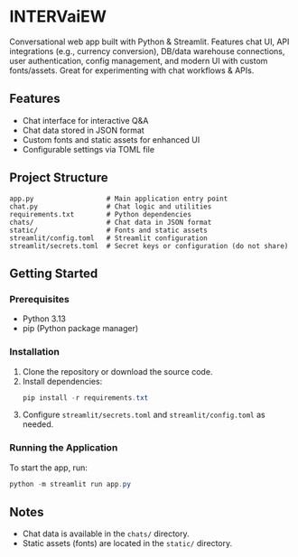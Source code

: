 # INTERVaiEW

Conversational web app built with Python & Streamlit. Features chat UI, API integrations (e.g., currency conversion), DB/data warehouse connections, user authentication, config management, and modern UI with custom fonts/assets. Great for experimenting with chat workflows & APIs.

## Features
- Chat interface for interactive Q&A
- Chat data stored in JSON format
- Custom fonts and static assets for enhanced UI
- Configurable settings via TOML file

## Project Structure
```
app.py                  # Main application entry point
chat.py                 # Chat logic and utilities
requirements.txt        # Python dependencies
chats/                  # Chat data in JSON format
static/                 # Fonts and static assets
streamlit/config.toml   # Streamlit configuration
streamlit/secrets.toml  # Secret keys or configuration (do not share)
```

## Getting Started

### Prerequisites
- Python 3.13
- pip (Python package manager)

### Installation
1. Clone the repository or download the source code.
2. Install dependencies:
   ```powershell
   pip install -r requirements.txt
   ```
3. Configure `streamlit/secrets.toml` and `streamlit/config.toml` as needed.

### Running the Application
To start the app, run:
```powershell
python -m streamlit run app.py
```

## Notes
- Chat data is available in the `chats/` directory.
- Static assets (fonts) are located in the `static/` directory.

